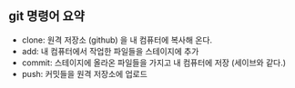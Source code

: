 ## git 명령어 요약

- clone: 원격 저장소 (github) 을 내 컴퓨터에 복사해 온다.
- add: 내 컴퓨터에서 작업한 파일들을 스테이지에 추가
- commit: 스테이지에 올라온 파일들을 가지고 내 컴퓨터에 저장 (세이브와 같다.)
- push: 커밋들을 원격 저장소에 업로드
